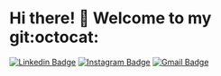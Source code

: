 # Hi there! :wave: Welcome to my git:octocat:
[![Linkedin Badge](https://img.shields.io/badge/-LinkedIn-blue?style=flat-square&logo=Linkedin&logoColor=white&link=hhttps://www.linkedin.com/in/douglaschalegre//)](https://www.linkedin.com/in/douglaschalegre)
[![Instagram Badge](https://img.shields.io/badge/-Instagram-E1306C?style=flat-square&logo=Instagram&logoColor=white)](https://www.instagram.com/dev.douglas/)
[![Gmail Badge](https://img.shields.io/badge/-Gmail-c14438?style=flat-square&logo=Gmail&logoColor=white&link=mailto:douglas.chalegre@gmail.com)](mailto:douglas.chalegre@gmail.com)

